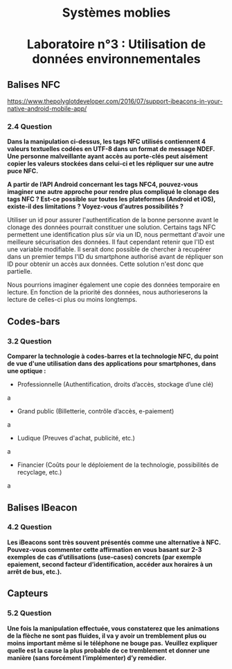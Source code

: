# <center> Systèmes moblies
# <center> Laboratoire n°3 : Utilisation de données environnementales

## Balises NFC
https://www.thepolyglotdeveloper.com/2016/07/support-ibeacons-in-your-native-android-mobile-app/

### 2.4 Question
**Dans la manipulation ci-dessus, les tags NFC utilisés contiennent 4 valeurs textuelles codées en UTF-8 dans un format de message NDEF. Une personne malveillante ayant accès au porte-clés peut aisément copier les valeurs stockées dans celui-ci et les répliquer sur une autre puce NFC.**

**A partir de l’API Android concernant les tags NFC4, pouvez-vous imaginer une autre approche pour rendre plus compliqué le clonage des tags NFC ? Est-ce possible sur toutes les plateformes (Android et iOS), existe-il des limitations ? Voyez-vous d’autres possibilités ?**

Utiliser un id pour assurer l'authentification de la bonne personne avant le clonage des données pourrait constituer une solution. Certains tags NFC permettent une identification plus sûr via un ID, nous permettant d'avoir une meilleure sécurisation des données. Il faut cependant retenir que l'ID est une variable modifiable. Il serait donc possible de chercher à recupérer dans un premier temps l'ID du smartphone authorisé avant de répliquer son ID pour obtenir un accès aux données. Cette solution n'est donc que partielle.

Nous pourrions imaginer également une copie des données temporaire en lecture. En fonction de la priorité des données, nous authorieserons la lecture de celles-ci plus ou moins longtemps.

## Codes-bars

### 3.2 Question
**Comparer la technologie à codes-barres et la technologie NFC, du point de vue d'une utilisation dans des applications pour smartphones, dans une optique :**
- Professionnelle (Authentification, droits d’accès, stockage d’une clé)

a
-  Grand public (Billetterie, contrôle d’accès, e-paiement)

a
-  Ludique (Preuves d'achat, publicité, etc.)

a
-  Financier (Coûts pour le déploiement de la technologie, possibilités de recyclage, etc.)

a

## Balises IBeacon

### 4.2 Question
**Les iBeacons sont très souvent présentés comme une alternative à NFC. Pouvez-vous commenter cette affirmation en vous basant sur 2-3 exemples de cas d’utilisations (use-cases) concrets (par exemple epaiement, second facteur d’identification, accéder aux horaires à un arrêt de bus, etc.).**

## Capteurs

### 5.2 Question
**Une fois la manipulation effectuée, vous constaterez que les animations de la flèche ne sont pas fluides, il va y avoir un tremblement plus ou moins important même si le téléphone ne bouge pas.**
**Veuillez expliquer quelle est la cause la plus probable de ce tremblement et donner une manière (sans forcément l’implémenter) d’y remédier.**

